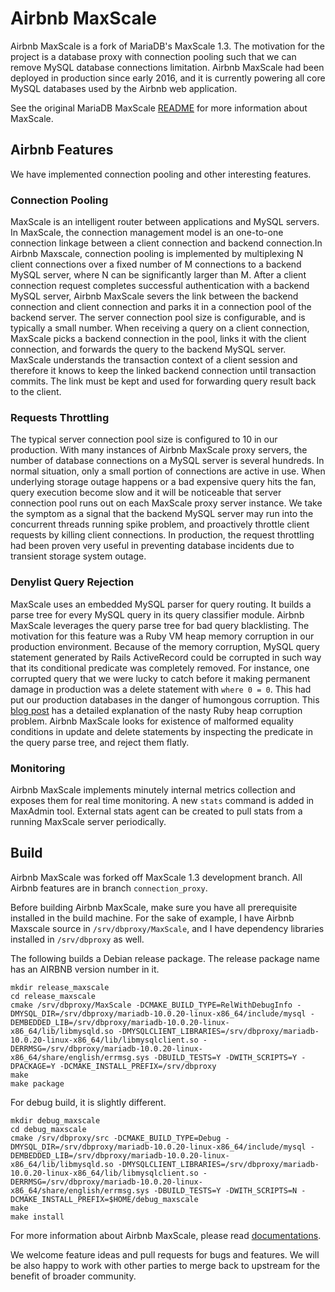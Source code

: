 # Airbnb MaxScale

Airbnb MaxScale is a fork of MariaDB's MaxScale 1.3. The motivation for the project is a database proxy with connection pooling such that we can remove MySQL database connections limitation. Airbnb MaxScale had been deployed in production since early 2016, and it is currently powering all core MySQL databases used by the Airbnb web application.

See the original MariaDB MaxScale [README](README_MARIADB.md) for more information about MaxScale.

## Airbnb Features

We have implemented connection pooling and other interesting features.

### Connection Pooling

MaxScale is an intelligent router between applications and MySQL servers. In MaxScale, the connection management model is an one-to-one connection linkage between a client connection and backend connection.In Airbnb Maxscale, connection pooling is implemented by multiplexing N client connections over a fixed number of M connections to a backend MySQL server, where N can be significantly larger than M. After a client connection request completes successful authentication with a backend MySQL server, Airbnb MaxScale severs the link between the backend connection and client connection and parks it in a connection pool of the backend server. The server connection pool size is configurable, and is typically a small number. When receiving a query on a client connection, MaxScale picks a backend connection in the pool, links it with the client connection, and forwards the query to the backend MySQL server. MaxScale understands the transaction context of a client session and therefore it knows to keep the linked backend connection until transaction commits. The link must be kept and used for forwarding query result back to the client.

### Requests Throttling

The typical server connection pool size is configured to 10 in our production. With many instances of Airbnb MaxScale proxy servers, the number of database connections on a MySQL server is several hundreds. In normal situation, only a small portion of connections are active in use. When underlying storage outage happens or a bad expensive query hits the fan, query execution become slow and it will be noticeable that server connection pool runs out on each MaxScale proxy server instance. We take the symptom as a signal that the backend MySQL server may run into the concurrent threads running spike problem, and proactively throttle client requests by killing client connections. In production, the request throttling had been proven very useful in preventing database incidents due to transient storage system outage.

### Denylist Query Rejection

MaxScale uses an embedded MySQL parser for query routing. It builds a parse tree for every MySQL query in its query classifier module. Airbnb MaxScale leverages the query parse tree for bad query blacklisting. The motivation for this feature was a Ruby VM heap memory corruption in our production environment. Because of the memory corruption, MySQL query statement generated by Rails ActiveRecord could be corrupted in such way that its conditional predicate was completely removed. For instance, one corrupted query that we were lucky to catch before it making permanent damage in production was a delete statement with `where 0 = 0`. This had put our production databases in the danger of humongous corruption. This [blog post](http://webuild.envato.com/blog/tracking-down-ruby-heap-corruption/) has a detailed explanation of the nasty Ruby heap corruption problem. Airbnb MaxScale looks for existence of malformed equality conditions in update and delete statements by inspecting the predicate in the query parse tree, and reject them flatly.

### Monitoring

Airbnb MaxScale implements minutely internal metrics collection and exposes them for real time monitoring. A new `stats` command is added in MaxAdmin tool. External stats agent can be created to pull stats from a running MaxScale server periodically.

## Build

Airbnb MaxScale was forked off MaxScale 1.3 development branch. All Airbnb features are in branch `connection_proxy`.

Before building Airbnb MaxScale, make sure you have all prerequisite installed in the build machine. For the sake of example, I have Airbnb Maxscale source in `/srv/dbproxy/MaxScale`, and I have dependency libraries installed in `/srv/dbproxy` as well.

The following builds a Debian release package. The release package name has an AIRBNB version number in it.

```
mkdir release_maxscale
cd release_maxscale
cmake /srv/dbproxy/MaxScale -DCMAKE_BUILD_TYPE=RelWithDebugInfo -DMYSQL_DIR=/srv/dbproxy/mariadb-10.0.20-linux-x86_64/include/mysql -DEMBEDDED_LIB=/srv/dbproxy/mariadb-10.0.20-linux-x86_64/lib/libmysqld.so -DMYSQLCLIENT_LIBRARIES=/srv/dbproxy/mariadb-10.0.20-linux-x86_64/lib/libmysqlclient.so -DERRMSG=/srv/dbproxy/mariadb-10.0.20-linux-x86_64/share/english/errmsg.sys -DBUILD_TESTS=Y -DWITH_SCRIPTS=Y -DPACKAGE=Y -DCMAKE_INSTALL_PREFIX=/srv/dbproxy
make
make package
```

For debug build, it is slightly different.

```
mkdir debug_maxscale
cd debug_maxscale
cmake /srv/dbproxy/src -DCMAKE_BUILD_TYPE=Debug -DMYSQL_DIR=/srv/dbproxy/mariadb-10.0.20-linux-x86_64/include/mysql -DEMBEDDED_LIB=/srv/dbproxy/mariadb-10.0.20-linux-x86_64/lib/libmysqld.so -DMYSQLCLIENT_LIBRARIES=/srv/dbproxy/mariadb-10.0.20-linux-x86_64/lib/libmysqlclient.so -DERRMSG=/srv/dbproxy/mariadb-10.0.20-linux-x86_64/share/english/errmsg.sys -DBUILD_TESTS=Y -DWITH_SCRIPTS=N -DCMAKE_INSTALL_PREFIX=$HOME/debug_maxscale
make
make install
```

For more information about Airbnb MaxScale, please read [documentations](Documentation/Airbnb).

We welcome feature ideas and pull requests for bugs and features. We will be also happy to work with other parties to merge back to upstream for the benefit of broader community.
